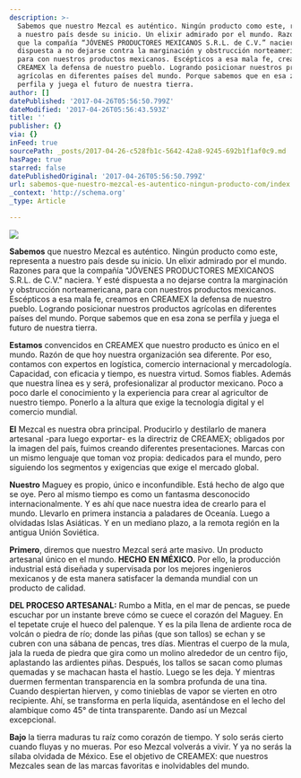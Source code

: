 ```yaml
---
description: >-
  Sabemos que nuestro Mezcal es auténtico. Ningún producto como este, representa
  a nuestro país desde su inicio. Un elixir admirado por el mundo. Razones para
  que la compañía “JÓVENES PRODUCTORES MEXICANOS S.R.L. de C.V.” naciera. Y esté
  dispuesta a no dejarse contra la marginación y obstrucción norteamericana,
  para con nuestros productos mexicanos. Escépticos a esa mala fe, creamos en
  CREAMEX la defensa de nuestro pueblo. Logrando posicionar nuestros productos
  agrícolas en diferentes países del mundo. Porque sabemos que en esa zona se
  perfila y juega el futuro de nuestra tierra.
author: []
datePublished: '2017-04-26T05:56:50.799Z'
dateModified: '2017-04-26T05:56:43.593Z'
title: ''
publisher: {}
via: {}
inFeed: true
sourcePath: _posts/2017-04-26-c528fb1c-5642-42a8-9245-692b1f1af0c9.md
hasPage: true
starred: false
datePublishedOriginal: '2017-04-26T05:56:50.799Z'
url: sabemos-que-nuestro-mezcal-es-autentico-ningun-producto-com/index.html
_context: 'http://schema.org'
_type: Article

---
```

![](https://the-grid-user-content.s3-us-west-2.amazonaws.com/6100583a-0704-4905-8f69-c4cc525b0f24.jpg)

**Sabemos** que nuestro Mezcal es auténtico. Ningún producto como este, representa a nuestro país desde su inicio. Un elixir admirado por el mundo. Razones para que la compañía "JÓVENES PRODUCTORES MEXICANOS S.R.L. de C.V." naciera. Y esté dispuesta a no dejarse contra la marginación y obstrucción norteamericana, para con nuestros productos mexicanos. Escépticos a esa mala fe, creamos en CREAMEX la defensa de nuestro pueblo. Logrando posicionar nuestros productos agrícolas en diferentes países del mundo. Porque sabemos que en esa zona se perfila y juega el futuro de nuestra tierra.

**Estamos** convencidos en CREAMEX que nuestro producto es único en el mundo. Razón de que hoy nuestra organización sea diferente. Por eso, contamos con expertos en logística, comercio internacional y mercadología. Capacidad, con eficacia y tiempo, es nuestra virtud. Somos fiables. Además que nuestra línea es y será, profesionalizar al productor mexicano. Poco a poco darle el conocimiento y la experiencia para crear al agricultor de nuestro tiempo. Ponerlo a la altura que exige la tecnología digital y el comercio mundial.

**El** Mezcal es nuestra obra principal. Producirlo y destilarlo de manera artesanal -para luego exportar- es la directriz de CREAMEX; obligados por la imagen del país, fuimos creando diferentes presentaciones. Marcas con un mismo lenguaje que toman voz propia: dedicados para el mundo, pero siguiendo los segmentos y exigencias que exige el mercado global.

**Nuestro** Maguey es propio, único e inconfundible. Está hecho de algo que se oye. Pero al mismo tiempo es como un fantasma desconocido internacionalmente. Y es ahí que nace nuestra idea de crearlo para el mundo. Llevarlo en primera instancia a paladares de Oceanía. Luego a olvidadas Islas Asiáticas. Y en un mediano plazo, a la remota región en la antigua Unión Soviética.

**Primero**, diremos que nuestro Mezcal será arte masivo. Un producto artesanal único en el mundo. **HECHO EN MÉXICO.** Por ello, la producción industrial está diseñada y supervisada por los mejores ingenieros mexicanos y de esta manera satisfacer la demanda mundial con un producto de calidad.

**DEL PROCESO ARTESANAL:** Rumbo a Mitla, en el mar de pencas, se puede escuchar por un instante breve cómo se cuece el corazón del Maguey. En el tepetate cruje el hueco del palenque. Y es la pila llena de ardiente roca de volcán o piedra de río; donde las piñas (que son tallos) se echan y se cubren con una sábana de pencas, tres días. Mientras el cuerpo de la mula, jala la rueda de piedra que gira como un molino alrededor de un centro fijo, aplastando las ardientes piñas. Después, los tallos se sacan como plumas quemadas y se machacan hasta el hastío. Luego se les deja. Y mientras duermen fermentan transparencia en la sombra profunda de una tina. Cuando despiertan hierven, y como tinieblas de vapor se vierten en otro recipiente. Ahí, se transforma en perla líquida, asentándose en el lecho del alambique como 45° de tinta transparente. Dando así un Mezcal excepcional.

**Bajo** la tierra maduras tu raíz como corazón de tiempo. Y solo serás cierto cuando fluyas y no mueras. Por eso Mezcal volverás a vivir. Y ya no serás la sílaba olvidada de México. Ese el objetivo de CREAMEX: que nuestros Mezcales sean de las marcas favoritas e inolvidables del mundo.
